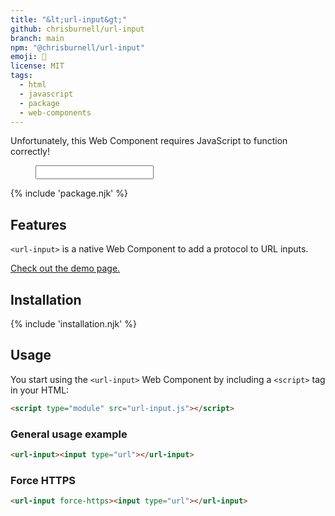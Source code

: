 ```yaml
---
title: "&lt;url-input&gt;"
github: chrisburnell/url-input
branch: main
npm: "@chrisburnell/url-input"
emoji: 🔗
license: MIT
tags:
  - html
  - javascript
  - package
  - web-components
---
```


<noscript><p class=" [ box  box--error ] ">Unfortunately, this Web Component requires JavaScript to function correctly!</p></noscript>

<figure class=" [ box ] [ gamma ] [ requires-js ] ">
    <url-input><input type="url" style="font-size: 1em;"></url-input>
</figure>

{% include 'package.njk' %}

## Features

<code>&lt;url-input&gt;</code> is a native Web Component to add a protocol to URL inputs.

[Check out the demo page.](https://chrisburnell.github.io/url-input/demo.html)

## Installation

{% include 'installation.njk' %}

## Usage

You start using the <code>&lt;url-input&gt;</code> Web Component by including a <code>&lt;script&gt;</code> tag in your HTML:

```html
<script type="module" src="url-input.js"></script>
```

### General usage example

```html
<url-input><input type="url"></url-input>
```

### Force HTTPS

```html
<url-input force-https><input type="url"></url-input>
```

<script type="module" src="/js/components/url-input.js"></script>

